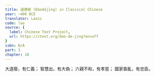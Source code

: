 ```yaml
---
title: 道德經 (Dàodéjīng) in Classical Chinese
year: ~400 BCE
translator: Laozi
code: lao
source: {
  label: Chinese Text Project,
  url: https://ctext.org/dao-de-jing?en=off
}
isbn: N/A
part: 1
chapter: 18
---
```

大道廢，有仁義；
智慧出，有大偽；
六親不和，有孝慈；
國家昏亂，有忠臣。